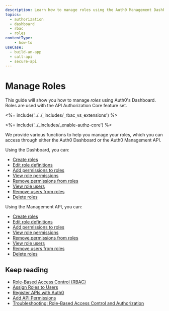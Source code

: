 ```yaml
---
description: Learn how to manage roles using the Auth0 Management Dashboard. For use with Auth0's API Authorization Core feature set.
topics:
  - authorization
  - dashboard
  - rbac
  - roles
contentType: 
    - how-to
useCase:
  - build-an-app
  - call-api
  - secure-api
---
```

# Manage Roles

This guide will show you how to manage <dfn data-key="role">roles</dfn> using Auth0's Dashboard. Roles are used with the API Authorization Core feature set.

<%= include('../../_includes/_rbac_vs_extensions') %>

<%= include('../_includes/_enable-authz-core') %>

We provide various functions to help you manage your roles, which you can access through either the Auth0 Dashboard or the Auth0 Management API.

Using the Dashboard, you can:

- [Create roles](/dashboard/guides/roles/create-roles)
- [Edit role definitions](/dashboard/guides/roles/edit-role-definitions)
- [Add permissions to roles](/dashboard/guides/roles/add-permissions-roles)
- [View role permissions](/dashboard/guides/roles/view-role-permissions)
- [Remove permissions from roles](/dashboard/guides/roles/remove-role-permissions)
- [View role users](/dashboard/guides/roles/view-role-users)
- [Remove users from roles](/dashboard/guides/roles/remove-role-users)
- [Delete roles](/dashboard/guides/roles/delete-roles)

Using the Management API, you can:

- [Create roles](/api/management/guides/roles/create-roles)
- [Edit role definitions](/api/management/guides/roles/edit-role-definitions)
- [Add permissions to roles](/api/management/guides/roles/add-permissions-roles)
- [View role permissions](/api/management/guides/roles/view-role-permissions)
- [Remove permissions from roles](/api/management/guides/roles/remove-role-permissions)
- [View role users](/api/management/guides/roles/view-role-users)
- [Remove users from roles](/api/management/guides/users/remove-user-roles)
- [Delete roles](/api/management/guides/roles/delete-roles)

## Keep reading

- [Role-Based Access Control (RBAC)](/authorization/concepts/rbac)
- [Assign Roles to Users](/dashboard/guides/users/assign-roles-users)
- [Register APIs with Auth0](/architecture-scenarios/mobile-api/part-2#create-the-api)
- [Add API Permissions](/dashboard/guides/apis/add-permissions-apis)
- [Troubleshooting: Role-Based Access Control and Authorization](/authorization/concepts/troubleshooting)
